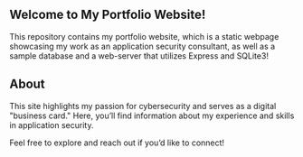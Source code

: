 ## Welcome to My Portfolio Website!
This repository contains my portfolio website, which is a static webpage showcasing my work as an application security consultant, as well as a sample database and a web-server that utilizes Express and SQLite3!

## About
This site highlights my passion for cybersecurity and serves as a digital "business card." Here, you’ll find information about my experience and skills in application security.

Feel free to explore and reach out if you’d like to connect!
